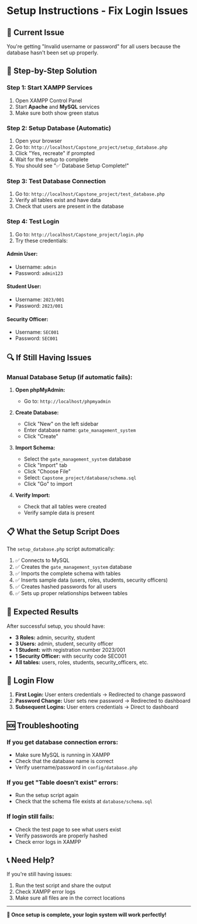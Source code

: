 # Setup Instructions - Fix Login Issues

## 🚨 **Current Issue**
You're getting "Invalid username or password" for all users because the database hasn't been set up properly.

## 🔧 **Step-by-Step Solution**

### **Step 1: Start XAMPP Services**
1. Open XAMPP Control Panel
2. Start **Apache** and **MySQL** services
3. Make sure both show green status

### **Step 2: Setup Database (Automatic)**
1. Open your browser
2. Go to: `http://localhost/Capstone_project/setup_database.php`
3. Click "Yes, recreate" if prompted
4. Wait for the setup to complete
5. You should see "✅ Database Setup Complete!"

### **Step 3: Test Database Connection**
1. Go to: `http://localhost/Capstone_project/test_database.php`
2. Verify all tables exist and have data
3. Check that users are present in the database

### **Step 4: Test Login**
1. Go to: `http://localhost/Capstone_project/login.php`
2. Try these credentials:

#### **Admin User:**
- Username: `admin`
- Password: `admin123`

#### **Student User:**
- Username: `2023/001`
- Password: `2023/001`

#### **Security Officer:**
- Username: `SEC001`
- Password: `SEC001`

## 🔍 **If Still Having Issues**

### **Manual Database Setup (if automatic fails):**

1. **Open phpMyAdmin:**
   - Go to: `http://localhost/phpmyadmin`

2. **Create Database:**
   - Click "New" on the left sidebar
   - Enter database name: `gate_management_system`
   - Click "Create"

3. **Import Schema:**
   - Select the `gate_management_system` database
   - Click "Import" tab
   - Click "Choose File"
   - Select: `Capstone_project/database/schema.sql`
   - Click "Go" to import

4. **Verify Import:**
   - Check that all tables were created
   - Verify sample data is present

## 📋 **What the Setup Script Does**

The `setup_database.php` script automatically:

1. ✅ Connects to MySQL
2. ✅ Creates the `gate_management_system` database
3. ✅ Imports the complete schema with tables
4. ✅ Inserts sample data (users, roles, students, security officers)
5. ✅ Creates hashed passwords for all users
6. ✅ Sets up proper relationships between tables

## 🎯 **Expected Results**

After successful setup, you should have:

- **3 Roles:** admin, security, student
- **3 Users:** admin, student, security officer
- **1 Student:** with registration number 2023/001
- **1 Security Officer:** with security code SEC001
- **All tables:** users, roles, students, security_officers, etc.

## 🔐 **Login Flow**

1. **First Login:** User enters credentials → Redirected to change password
2. **Password Change:** User sets new password → Redirected to dashboard
3. **Subsequent Logins:** User enters credentials → Direct to dashboard

## 🆘 **Troubleshooting**

### **If you get database connection errors:**
- Make sure MySQL is running in XAMPP
- Check that the database name is correct
- Verify username/password in `config/database.php`

### **If you get "Table doesn't exist" errors:**
- Run the setup script again
- Check that the schema file exists at `database/schema.sql`

### **If login still fails:**
- Check the test page to see what users exist
- Verify passwords are properly hashed
- Check error logs in XAMPP

## 📞 **Need Help?**

If you're still having issues:
1. Run the test script and share the output
2. Check XAMPP error logs
3. Make sure all files are in the correct locations

---

**🎉 Once setup is complete, your login system will work perfectly!** 